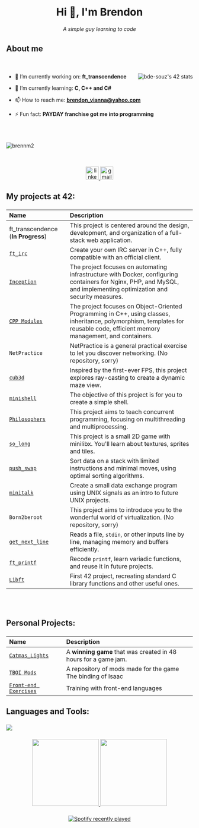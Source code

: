 <h1 align="center">Hi 👋, I'm Brendon</h1>
<h6 align="center">A simple guy learning to code</h6>

###

###

<h2 align="left">About me</h2>

###

<br>

<a href="https://github.com/oakoudad/badge42"><img align="right" src="https://badge.mediaplus.ma/starryblue/bde-souz?1337Badge=off&UM6P=off" alt="bde-souz's 42 stats" /></a>

- 🔭 I’m currently working on: **ft_transcendence**

- 🌱 I’m currently learning: **C, C++ and C#**  

- 📫 How to reach me: **brendon_vianna@yahoo.com**

- ⚡ Fun fact: **PAYDAY franchise got me into programming**

<br>
<br>
<p align="left"> <img src="https://komarev.com/ghpvc/?username=brennm2&label=Profile%20views&color=0e75b6&style=flat" alt="brennm2" /> </p>

<br>
<br>
<div align="center">
  <a href="https://www.linkedin.com/in/brendon-vianna/" target="_blank">
    <img src="https://img.shields.io/static/v1?message=LinkedIn&logo=linkedin&label=&color=0077B5&logoColor=white&labelColor=&style=for-the-badge" height="35" alt="linkedin logo"  />
  </a>
  <a href="mailto:brendon_marcello@yahoo.com" target="_blank">
    <img src="https://img.shields.io/static/v1?message=Email&label=&color=D14836&logoColor=white&labelColor=&style=for-the-badge" height="35" alt="gmail logo"  />
  </a>
</div>



###

<h2 align="left">My projects at 42:</h2>

###

| Name        | Description                                                                 |
|:-------------------------------------------------------|:-----------------------------------------------------------------------------|
| ft_transcendence (**In Progress**)   |  This project is centered around the design, development, and organization of a full-stack web application.               |
| [`ft_irc`](https://github.com/brennm2/ft_irc)    | Create your own IRC server in C++, fully compatible with an official client.              |
| [`Inception`](https://github.com/brennm2/inception)    | The project focuses on automating infrastructure with Docker, configuring containers for Nginx, PHP, and MySQL, and implementing optimization and security measures.             |
| [`CPP Modules` ](https://github.com/brennm2/CPPs)   | The project focuses on Object-Oriented Programming in C++, using classes, inheritance, polymorphism, templates for reusable code, efficient memory management, and containers.             |
| `NetPractice`    |  NetPractice is a general practical exercise to let you discover networking.  (No repository, sorry)             |
| [`cub3d`](https://github.com/brennm2/cub3d)    | Inspired by the first-ever FPS, this project explores ray-casting to create a dynamic maze view.             |
| [`minishell`](https://github.com/brennm2/minishell)    |  The objective of this project is for you to create a simple shell.              |
| [`Philosophers`](https://github.com/brennm2/philo)    |  This project aims to teach concurrent programming, focusing on multithreading and multiprocessing.              |
| [`so_long`](https://github.com/brennm2/so_long)    |  This project is a small 2D game with minilibx. You'll learn about textures, sprites and tiles.              |
| [`push_swap`](https://github.com/brennm2/push_swap)    | Sort data on a stack with limited instructions and minimal moves, using optimal sorting algorithms.             |
| [`minitalk`](https://github.com/brennm2/mini_talk)    | Create a small data exchange program using UNIX signals as an intro to future UNIX projects.             |
| `Born2beroot`    | This project aims to introduce you to the wonderful world of virtualization. (No repository, sorry)             |
| [`get_next_line`](https://github.com/brennm2/get_next_line)    | Reads a file, `stdin`, or other inputs line by line, managing memory and buffers efficiently.             |
| [`ft_printf`](https://github.com/brennm2/ft_printf)    | Recode `printf`, learn variadic functions, and reuse it in future projects.             |
| [`Libft`](https://github.com/brennm2/libft)    | First 42 project, recreating standard C library functions and other useful ones.             |

<br>
<br>

###

<h2 align="left">Personal Projects:</h2>

###

| Name        | Description                                                                 |
|:-------------------------------------------------------|:-----------------------------------------------------------------------------|
| [`Catmas_Lights`](https://github.com/brennm2/Catmas_Lights/tree/main)    | A **winning game** that was created in 48 hours for a game jam.             |
| [`TBOI Mods`](https://github.com/brennm2/Binding-of-Isaac-Mods)    | A repository of mods made for the game The binding of Isaac             |
| [`Front-end Exercises`](https://github.com/brennm2/Front-End-Exercises)    | Training with front-end languages             |


###

<h2 align="left">Languages and Tools:</h2>

###

<div align="left">
  <img src="https://skillicons.dev/icons?i=c,cpp,cs,html,css,docker,linux,blender,godot,photoshop,linux,vscode"/>
</div>

###

<div align="center">
   <a href="https://github.com/brennm2">
  <img height="180em" img src="https://github-readme-stats.vercel.app/api?username=brennm2&theme=tokyonight&show_icons=true&hide_border=true&count_private=true"  />
  <img height="180em" img src="https://github-readme-stats.vercel.app/api/top-langs/?username=brennm2&theme=tokyonight&show_icons=true&hide_border=true&layout=compact"  />
   </a>
</div>

###


<div align="center">
  <a href="https://open.spotify.com/user/the_smokerbr">
    <img src="https://spotify-recently-played-readme.vercel.app/api?user=the_smokerbr" alt="Spotify recently played"  />
  </a>
</div>

###

